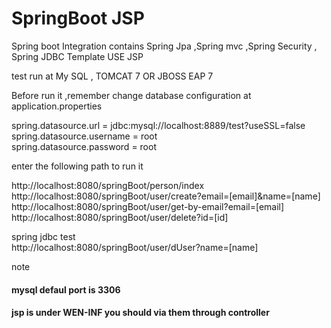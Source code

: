 # SpringBoot JSP

Spring boot Integration contains Spring Jpa ,Spring mvc ,Spring Security , Spring JDBC Template USE JSP

test run at My SQL , TOMCAT 7 OR JBOSS EAP 7

Before run it ,remember change database configuration at application.properties

spring.datasource.url = jdbc:mysql://localhost:8889/test?useSSL=false<br>
spring.datasource.username = root <br>
spring.datasource.password = root<br>

enter  the following path to run it

http://localhost:8080/springBoot/person/index<br>
http://localhost:8080/springBoot/user/create?email=[email]&name=[name]<br>
http://localhost:8080/springBoot/user/get-by-email?email=[email]<br>
http://localhost:8080/springBoot/user/delete?id=[id]<br>

spring jdbc test<br>
http://localhost:8080/springBoot/user/dUser?name=[name]

note
<h4>mysql defaul port is 3306
<h4>jsp is under WEN-INF you should via them through controller
